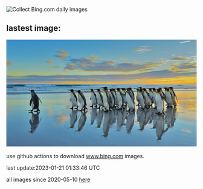 ![Collect Bing.com daily images](https://github.com/counter2015/bing-daily-images/workflows/Collect%20Bing.com%20daily%20images/badge.svg)
## lastest image:
![](images/FalklandKings.jpg)

use github actions to download www.bing.com images.

last update:2023-01-21 01:33:46 UTC

all images since 2020-05-10 [here](https://github.com/counter2015/bing-daily-images/tree/master/images) 
